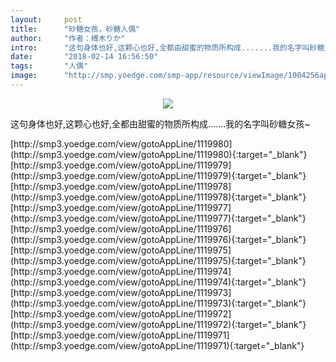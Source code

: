 ```yaml
---
layout:     post
title:      "砂糖女孩，砂糖人偶"
author:     "作者：榑木りか"
intro:      "这句身体也好,这颗心也好,全都由甜蜜的物质所构成.......我的名字叫砂糖女孩~"
date:       "2018-02-14 16:56:50"
tags:       "人偶"
image:      "http://smp.yoedge.com/smp-app/resource/viewImage/1004256appline.png"
---
```

<div style="text-align: center">
<p><img src="http://smp.yoedge.com/smp-app/resource/viewImage/1004256appline.png"/></p>
</div>
<p class="post-meta">
<span>这句身体也好,这颗心也好,全都由甜蜜的物质所构成.......我的名字叫砂糖女孩~</span>
</p>
[http://smp3.yoedge.com/view/gotoAppLine/1119980](http://smp3.yoedge.com/view/gotoAppLine/1119980){:target="_blank"}
[http://smp3.yoedge.com/view/gotoAppLine/1119979](http://smp3.yoedge.com/view/gotoAppLine/1119979){:target="_blank"}
[http://smp3.yoedge.com/view/gotoAppLine/1119978](http://smp3.yoedge.com/view/gotoAppLine/1119978){:target="_blank"}
[http://smp3.yoedge.com/view/gotoAppLine/1119977](http://smp3.yoedge.com/view/gotoAppLine/1119977){:target="_blank"}
[http://smp3.yoedge.com/view/gotoAppLine/1119976](http://smp3.yoedge.com/view/gotoAppLine/1119976){:target="_blank"}
[http://smp3.yoedge.com/view/gotoAppLine/1119975](http://smp3.yoedge.com/view/gotoAppLine/1119975){:target="_blank"}
[http://smp3.yoedge.com/view/gotoAppLine/1119974](http://smp3.yoedge.com/view/gotoAppLine/1119974){:target="_blank"}
[http://smp3.yoedge.com/view/gotoAppLine/1119973](http://smp3.yoedge.com/view/gotoAppLine/1119973){:target="_blank"}
[http://smp3.yoedge.com/view/gotoAppLine/1119972](http://smp3.yoedge.com/view/gotoAppLine/1119972){:target="_blank"}
[http://smp3.yoedge.com/view/gotoAppLine/1119971](http://smp3.yoedge.com/view/gotoAppLine/1119971){:target="_blank"}


